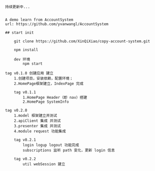 ####

	持续更新中...
	

	A demo learn from AccountSystem
	url: https://github.com/yvanwangl/AccountSystem

	## start init

		git clone https://github.com/XinQiXiao/copy-account-system.git

		npm install 

		dev 环境
			npm start

	tag v0.1.0 创建应用 建立
		1.创建项目，安装依赖，配置环境；
		2.HomePage框架建立，IndexPage 完成

		tag v0.1.1 
			1.HomePage Header（即 nav）搭建
			2.HomePage SystemInfo 
		
	tag v0.2.0
		1.model 框架建立并测试
		2.apiClient 集成 并测试
		3.presenter 集成 并测试
		4.module request 功能集成

		tag v0.2.1
			login logup logout 功能完成
			subscriptions 监听 path 变化，更新 login 信息
		
		tag v0.2.2
			util webSession 建立